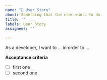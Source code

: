 ```yaml
---
name: "🚀 User Story"
about: Something that the user wants to do.
title: ''
labels: User Story
assignees: ''

---
```


As a developer, I want to … in order to ….

**Acceptance criteria**

- [ ] first one
- [ ] second one

<!--
Did you already vote how many Story Points this User Story is worth?
If so, click on "labels" (on the right side next to this text field =>)
and add a "Story Points: x" label.
-->
